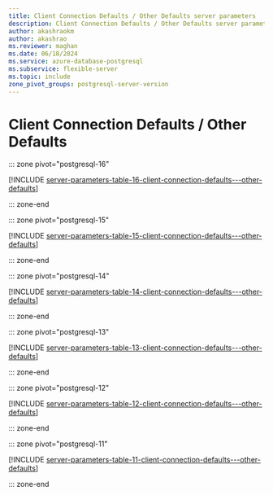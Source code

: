 ```yaml
---
title: Client Connection Defaults / Other Defaults server parameters
description: Client Connection Defaults / Other Defaults server parameters for Azure Database for PostgreSQL - Flexible Server.
author: akashraokm
author: akashrao
ms.reviewer: maghan
ms.date: 06/18/2024
ms.service: azure-database-postgresql
ms.subservice: flexible-server
ms.topic: include
zone_pivot_groups: postgresql-server-version
---
```

# Client Connection Defaults / Other Defaults


::: zone pivot="postgresql-16"

[!INCLUDE [server-parameters-table-16-client-connection-defaults---other-defaults](./includes/server-parameters-table-16-client-connection-defaults---other-defaults.md)]

::: zone-end


::: zone pivot="postgresql-15"

[!INCLUDE [server-parameters-table-15-client-connection-defaults---other-defaults](./includes/server-parameters-table-15-client-connection-defaults---other-defaults.md)]

::: zone-end


::: zone pivot="postgresql-14"

[!INCLUDE [server-parameters-table-14-client-connection-defaults---other-defaults](./includes/server-parameters-table-14-client-connection-defaults---other-defaults.md)]

::: zone-end


::: zone pivot="postgresql-13"

[!INCLUDE [server-parameters-table-13-client-connection-defaults---other-defaults](./includes/server-parameters-table-13-client-connection-defaults---other-defaults.md)]

::: zone-end


::: zone pivot="postgresql-12"

[!INCLUDE [server-parameters-table-12-client-connection-defaults---other-defaults](./includes/server-parameters-table-12-client-connection-defaults---other-defaults.md)]

::: zone-end


::: zone pivot="postgresql-11"

[!INCLUDE [server-parameters-table-11-client-connection-defaults---other-defaults](./includes/server-parameters-table-11-client-connection-defaults---other-defaults.md)]

::: zone-end


